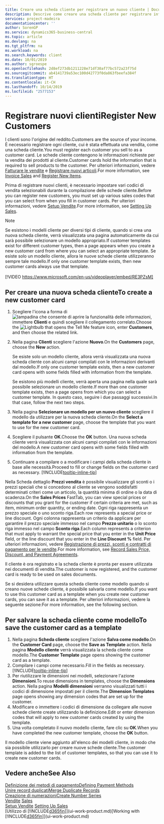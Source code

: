 ```yaml
---
title: Creare una scheda cliente per registrare un nuovo cliente | Documenti Microsoft
description: Descrive come creare una scheda cliente per registrare informazioni su ogni nuovo cliente a cui sono rivolte le vendite.
services: project-madeira
documentationcenter: ''
author: SorenGP
ms.service: dynamics365-business-central
ms.topic: article
ms.devlang: na
ms.tgt_pltfrm: na
ms.workload: na
ms.search.keywords: client
ms.date: 10/01/2019
ms.author: sgroespe
ms.openlocfilehash: 2d8ef273db1211228e71df30af77bc572a23f75d
ms.sourcegitcommit: ab4141739a53ec100d42773f0da863fbeefa384f
ms.translationtype: HT
ms.contentlocale: it-CH
ms.lasthandoff: 10/14/2019
ms.locfileid: "2577153"
---
```

# <a name="register-new-customers"></a><span data-ttu-id="58028-103">Registrare nuovi clienti</span><span class="sxs-lookup"><span data-stu-id="58028-103">Register New Customers</span></span>
<span data-ttu-id="58028-104">I clienti sono l'origine del reddito.</span><span class="sxs-lookup"><span data-stu-id="58028-104">Customers are the source of your income.</span></span> <span data-ttu-id="58028-105">È necessario registrare ogni cliente, cui è stata effettuata una vendita, come una scheda cliente.</span><span class="sxs-lookup"><span data-stu-id="58028-105">You must register each customer you sell to as a customer card.</span></span> <span data-ttu-id="58028-106">Le schede cliente contengono le informazioni richieste per la vendita dei prodotti al cliente.</span><span class="sxs-lookup"><span data-stu-id="58028-106">Customer cards hold the information that is required to sell products to the customer.</span></span> <span data-ttu-id="58028-107">Per ulteriori informazioni, vedere [Fatturare le vendite](sales-how-invoice-sales.md) e [Registrare nuovi articoli](inventory-how-register-new-items.md).</span><span class="sxs-lookup"><span data-stu-id="58028-107">For more information, see [Invoice Sales](sales-how-invoice-sales.md) and [Register New Items](inventory-how-register-new-items.md).</span></span>  

<span data-ttu-id="58028-108">Prima di registrare nuovi clienti, è necessario impostare vari codici di vendita selezionabili durante la compilazione delle schede cliente.</span><span class="sxs-lookup"><span data-stu-id="58028-108">Before you can register new customers, you must set up various sales codes that you can select from when you fill in customer cards.</span></span> <span data-ttu-id="58028-109">Per ulteriori informazioni, vedere [Setup Vendite](sales-setup-sales.md).</span><span class="sxs-lookup"><span data-stu-id="58028-109">For more information, see [Setting Up Sales](sales-setup-sales.md).</span></span>

> [!NOTE]  
>   <span data-ttu-id="58028-110">Se esistono i modelli cliente per diversi tipi di cliente, quando si crea una nuova scheda cliente, verrà visualizzata una pagina automaticamente da cui sarà possibile selezionare un modello appropriato.</span><span class="sxs-lookup"><span data-stu-id="58028-110">If customer templates exist for different customer types, then a page appears when you create a new customer card from where you can select an appropriate template.</span></span> <span data-ttu-id="58028-111">Se esiste solo un modello cliente, allora le nuove schede cliente utilizzeranno sempre tale modello.</span><span class="sxs-lookup"><span data-stu-id="58028-111">If only one customer template exists, then new customer cards always use that template.</span></span>
<br><br>
> [!VIDEO https://www.microsoft.com/en-us/videoplayer/embed/RE3PZsM]

## <a name="to-create-a-new-customer-card"></a><span data-ttu-id="58028-112">Per creare una nuova scheda cliente</span><span class="sxs-lookup"><span data-stu-id="58028-112">To create a new customer card</span></span>
1. <span data-ttu-id="58028-113">Scegliere l'icona a forma di ![lampadina che consente di aprire la funzionalità delle informazioni](media/ui-search/search_small.png "Informazioni sull'operazione che si desidera eseguire"), immettere **Clienti** e quindi scegliere il collegamento correlato.</span><span class="sxs-lookup"><span data-stu-id="58028-113">Choose the ![Lightbulb that opens the Tell Me feature](media/ui-search/search_small.png "Tell me what you want to do") icon, enter **Customers**, and then choose the related link.</span></span>  
2. <span data-ttu-id="58028-114">Nella pagina **Clienti** scegliere l'azione **Nuovo**.</span><span class="sxs-lookup"><span data-stu-id="58028-114">On the **Customers** page, choose the **New** action.</span></span>

    <span data-ttu-id="58028-115">Se esiste solo un modello cliente, allora verrà visualizzata una nuova scheda cliente con alcuni campi compilati con le informazioni derivanti dal modello.</span><span class="sxs-lookup"><span data-stu-id="58028-115">If only one customer template exists, then a new customer card opens with some fields filled with information from the template.</span></span>

    <span data-ttu-id="58028-116">Se esistono più modelli cliente, verrà aperta una pagina nella quale sarà possibile selezionare un modello cliente.</span><span class="sxs-lookup"><span data-stu-id="58028-116">If more than one customer template exists, then a page opens from which you can select a customer template.</span></span> <span data-ttu-id="58028-117">In questo caso, seguire i due passaggi successivi.</span><span class="sxs-lookup"><span data-stu-id="58028-117">In that case, follow the next two steps.</span></span>
3. <span data-ttu-id="58028-118">Nella pagina **Selezionare un modello per un nuovo cliente** scegliere il modello da utilizzare per la nuova scheda cliente.</span><span class="sxs-lookup"><span data-stu-id="58028-118">On the **Select a template for a new customer** page, choose the template that you want to use for the new customer card.</span></span>
4. <span data-ttu-id="58028-119">Scegliere il pulsante **OK**.</span><span class="sxs-lookup"><span data-stu-id="58028-119">Choose the **OK** button.</span></span> <span data-ttu-id="58028-120">Una nuova scheda cliente verrà visualizzata con alcuni campi compilati con le informazioni del modello.</span><span class="sxs-lookup"><span data-stu-id="58028-120">A new customer card opens with some fields filled with information from the template.</span></span>  
5. <span data-ttu-id="58028-121">Continuare a compilare o a modificare i campi della scheda cliente in base alle necessità.</span><span class="sxs-lookup"><span data-stu-id="58028-121">Proceed to fill or change fields on the customer card as necessary.</span></span> [!INCLUDE[tooltip-inline-tip](includes/tooltip-inline-tip_md.md)]

<span data-ttu-id="58028-122">Nella Scheda dettaglio **Prezzi vendita** è possibile visualizzare gli sconti o i prezzi speciali che si concedono al cliente se vengono soddisfatti determinati criteri come un articolo, la quantità minima di ordine o la data di scadenza.</span><span class="sxs-lookup"><span data-stu-id="58028-122">On the **Sales Prices** FastTab, you can view special prices or discounts that you grant for the customer if certain criteria are met, such as item, minimum order quantity, or ending date.</span></span> <span data-ttu-id="58028-123">Ogni riga rappresenta un prezzo speciale o uno sconto riga.</span><span class="sxs-lookup"><span data-stu-id="58028-123">Each row represents a special price or line discount.</span></span> <span data-ttu-id="58028-124">Ogni colonna rappresenta un criterio da applicare per garantire il prezzo speciale immesso nel campo **Prezzo unitario** o lo sconto riga immesso nel campo **Sconto riga**.</span><span class="sxs-lookup"><span data-stu-id="58028-124">Each column represents a criterion that must apply to warrant the special price that you enter in the **Unit Price** field, or the line discount that you enter in the **Line Discount %** field.</span></span> <span data-ttu-id="58028-125">Per ulteriori informazioni, vedere [Registrazione di prezzi, sconti e contratti di pagamento per le vendite](sales-how-record-sales-price-discount-payment-agreements.md).</span><span class="sxs-lookup"><span data-stu-id="58028-125">For more information, see [Record Sales Price, Discount, and Payment Agreements](sales-how-record-sales-price-discount-payment-agreements.md).</span></span>

<span data-ttu-id="58028-126">Il cliente è ora registrato e la scheda cliente è pronta per essere utilizzata nei documenti di vendita.</span><span class="sxs-lookup"><span data-stu-id="58028-126">The customer is now registered, and the customer card is ready to be used on sales documents.</span></span>

<span data-ttu-id="58028-127">Se si desidera utilizzare questa scheda cliente come modello quando si creano nuove schede cliente, è possibile salvarla come modello.</span><span class="sxs-lookup"><span data-stu-id="58028-127">If you want to use this customer card as a template when you create new customer cards, you can save it as a template.</span></span> <span data-ttu-id="58028-128">Per ulteriori informazioni, vedere la seguente sezione:</span><span class="sxs-lookup"><span data-stu-id="58028-128">For more information, see the following section.</span></span>

## <a name="to-save-the-customer-card-as-a-template"></a><span data-ttu-id="58028-129">Per salvare la scheda cliente come modello</span><span class="sxs-lookup"><span data-stu-id="58028-129">To save the customer card as a template</span></span>
1. <span data-ttu-id="58028-130">Nella pagina **Scheda cliente** scegliere l'azione **Salva come modello**.</span><span class="sxs-lookup"><span data-stu-id="58028-130">On the **Customer Card** page, choose the **Save as Template** action.</span></span> <span data-ttu-id="58028-131">Nella pagina **Modello cliente** verrà visualizzata la scheda cliente come modello.</span><span class="sxs-lookup"><span data-stu-id="58028-131">The **Customer Template** page opens showing the customer card as a template.</span></span>
2. <span data-ttu-id="58028-132">Compilare i campi come necessario.</span><span class="sxs-lookup"><span data-stu-id="58028-132">Fill in the fields as necessary.</span></span> [!INCLUDE[tooltip-inline-tip](includes/tooltip-inline-tip_md.md)]
3. <span data-ttu-id="58028-133">Per riutilizzare le dimensioni nei modelli, selezionare l'azione **Dimensioni**.</span><span class="sxs-lookup"><span data-stu-id="58028-133">To reuse dimensions in templates, choose the **Dimensions** action.</span></span> <span data-ttu-id="58028-134">Nella pagina **Modelli dimensioni** verranno visualizzati tutti i codici di dimensione impostati per il cliente.</span><span class="sxs-lookup"><span data-stu-id="58028-134">The **Dimension Templates** page opens showing any dimension codes that are set up for the customer.</span></span>
4. <span data-ttu-id="58028-135">Modificare o immettere i codici di dimensione da collegare alle nuove schede cliente create utilizzando la definizione.</span><span class="sxs-lookup"><span data-stu-id="58028-135">Edit or enter dimension codes that will apply to new customer cards created by using the template.</span></span>  
5. <span data-ttu-id="58028-136">Una volta completato il nuovo modello cliente, fare clic su **OK**.</span><span class="sxs-lookup"><span data-stu-id="58028-136">When you have completed the new customer template, choose the **OK** button.</span></span>

<span data-ttu-id="58028-137">Il modello cliente viene aggiunto all'elenco dei modelli cliente, in modo che sia possibile utilizzarlo per creare nuove schede cliente.</span><span class="sxs-lookup"><span data-stu-id="58028-137">The customer template is added to the list of customer templates, so that you can use it to create new customer cards.</span></span>

## <a name="see-also"></a><span data-ttu-id="58028-138">Vedere anche</span><span class="sxs-lookup"><span data-stu-id="58028-138">See Also</span></span>
[<span data-ttu-id="58028-139">Definizione dei metodi di pagamento</span><span class="sxs-lookup"><span data-stu-id="58028-139">Defining Payment Methods</span></span>](finance-payment-methods.md)  
[<span data-ttu-id="58028-140">Unire record duplicati</span><span class="sxs-lookup"><span data-stu-id="58028-140">Merge Duplicate Records</span></span>](sales-how-merge-duplicate-records.md)  
[<span data-ttu-id="58028-141">Creazione di numerazioni</span><span class="sxs-lookup"><span data-stu-id="58028-141">Create Number Series</span></span>](ui-create-number-series.md)  
<span data-ttu-id="58028-142">[Vendite](sales-manage-sales.md)  </span><span class="sxs-lookup"><span data-stu-id="58028-142">[Sales](sales-manage-sales.md)  </span></span>  
<span data-ttu-id="58028-143">[Setup Vendite](sales-setup-sales.md)  </span><span class="sxs-lookup"><span data-stu-id="58028-143">[Setting Up Sales](sales-setup-sales.md)  </span></span>  
<span data-ttu-id="58028-144">[Utilizzo di [!INCLUDE[d365fin](includes/d365fin_md.md)]](ui-work-product.md)</span><span class="sxs-lookup"><span data-stu-id="58028-144">[Working with [!INCLUDE[d365fin](includes/d365fin_md.md)]](ui-work-product.md)</span></span>
